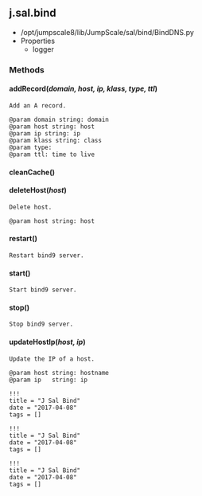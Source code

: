 <!-- toc -->
## j.sal.bind

- /opt/jumpscale8/lib/JumpScale/sal/bind/BindDNS.py
- Properties
    - logger

### Methods

#### addRecord(*domain, host, ip, klass, type, ttl*) 

```
Add an A record.

@param domain string: domain
@param host string: host
@param ip string: ip
@param klass string: class
@param type:
@param ttl: time to live

```

#### cleanCache() 

#### deleteHost(*host*) 

```
Delete host.

@param host string: host

```

#### restart() 

```
Restart bind9 server.

```

#### start() 

```
Start bind9 server.

```

#### stop() 

```
Stop bind9 server.

```

#### updateHostIp(*host, ip*) 

```
Update the IP of a host.

@param host string: hostname
@param ip   string: ip

```


```
!!!
title = "J Sal Bind"
date = "2017-04-08"
tags = []
```

```
!!!
title = "J Sal Bind"
date = "2017-04-08"
tags = []
```

```
!!!
title = "J Sal Bind"
date = "2017-04-08"
tags = []
```
